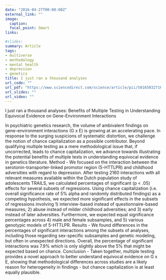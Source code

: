```yaml
---
date: "2016-04-27T00:00:00Z"
external_link: ""
image:
  caption: 
  focal_point: Smart
links:

#slides: 
summary: Article
tags:
- multiverse
- methodology
- mental health
- depression
- genetics
title: I just ran a thousand analyses
url_code: ""
url_pdf: "https://www.sciencedirect.com/science/article/pii/S0165032716322029/pdfft?md5=d454cc9a42f182ee63b4ef66d3df08d0&pid=1-s2.0-S0165032716322029-main.pdf"
url_slides: ""
url_video: ""
---
```


I just ran a thousand analyses: Benefits of Multiple Testing in Understanding Equivocal Evidence on Gene-Environment Interactions

In psychiatric genetics research, the volume of ambivalent findings on gene-environment interactions (G x E) is growing at an accelerating pace. In response to the surging suspicions of systematic distortion, we challenge the notion of chance capitalization as a possible contributor. Beyond qualifying multiple testing as a mere methodological issue that, if uncorrected, leads to chance capitalization, we advance towards illustrating the potential benefits of multiple tests in understanding equivocal evidence in genetics literature. Method - We focused on the interaction between the serotonin-transporter-linked promotor region (5-HTTLPR) and childhood adversities with regard to depression. After testing 2160 interactions with all relevant measures available within the Dutch population study of adolescents TRAILS, we calculated percentages of significant (p < .05) effects for several subsets of regressions. Using chance capitalization (i.e. overall significance rate of 5% alpha and randomly distributed findings) as a competing hypothesis, we expected more significant effects in the subsets of regressions involving 1) interview-based instead of questionnaire-based measures; 2) abuse instead of milder childhood adversities; and 3) early instead of later adversities. Furthermore, we expected equal significance percentages across 4) male and female subsamples, and 5) various genotypic models of 5-HTTLPR. Results - We found differences in the percentages of significant interactions among the subsets of analyses, including those regarding sex-specific subsamples and genetic modeling, but often in unexpected directions. Overall, the percentage of significant interactions was 7.9% which is only slightly above the 5% that might be expected based on chance. Conclusion - Taken together, multiple testing provides a novel approach to better understand equivocal evidence on G x E, showing that methodological differences across studies are a likely reason for heterogeneity in findings - but chance capitalization is at least equally plausible.
